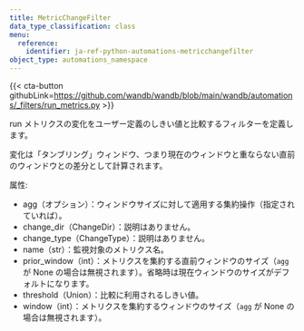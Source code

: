 ```yaml
---
title: MetricChangeFilter
data_type_classification: class
menu:
  reference:
    identifier: ja-ref-python-automations-metricchangefilter
object_type: automations_namespace
---
```


{{< cta-button githubLink=https://github.com/wandb/wandb/blob/main/wandb/automations/_filters/run_metrics.py >}}

run メトリクスの変化をユーザー定義のしきい値と比較するフィルターを定義します。

変化は「タンブリング」ウィンドウ、つまり現在のウィンドウと重ならない直前のウィンドウとの差分として計算されます。

属性:
- agg（オプション）：ウィンドウサイズに対して適用する集約操作（指定されていれば）。
- change_dir（ChangeDir）：説明はありません。
- change_type（ChangeType）：説明はありません。
- name（str）：監視対象のメトリクス名。
- prior_window（int）：メトリクスを集約する直前ウィンドウのサイズ（`agg` が None の場合は無視されます）。省略時は現在ウィンドウのサイズがデフォルトになります。
- threshold（Union）：比較に利用されるしきい値。
- window（int）：メトリクスを集約するウィンドウのサイズ（`agg` が None の場合は無視されます）。